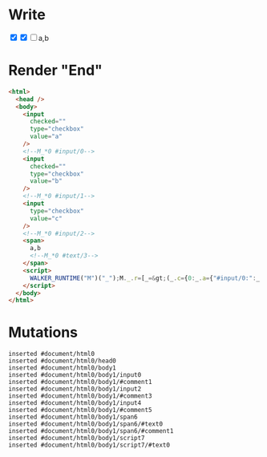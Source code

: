 # Write
  <input type=checkbox checked value=a><!--M_*0 #input/0--><input type=checkbox checked value=b><!--M_*0 #input/1--><input type=checkbox value=c><!--M_*0 #input/2--><span>a,b<!--M_*0 #text/3--></span><script>WALKER_RUNTIME("M")("_");M._.r=[_=>(_.c={0:_.a={"#input/0:":_.b=["a","b"],"#input/1:":_.b,"#input/2:":_.b,checkedValues:_.b}},_.a["#input/0;"]=_._["packages/translator-tags/src/__tests__/fixtures/controllable-checked-values/template.marko_0/checkedValuesChange"](_.a),_.a["#input/1;"]=_._["packages/translator-tags/src/__tests__/fixtures/controllable-checked-values/template.marko_0/checkedValuesChange_0"](_.a),_.a["#input/2;"]=_._["packages/translator-tags/src/__tests__/fixtures/controllable-checked-values/template.marko_0/checkedValuesChange_0"](_.a),_.c),0,"packages/translator-tags/src/__tests__/fixtures/controllable-checked-values/template.marko_0",0];M._.w()</script>


# Render "End"
```html
<html>
  <head />
  <body>
    <input
      checked=""
      type="checkbox"
      value="a"
    />
    <!--M_*0 #input/0-->
    <input
      checked=""
      type="checkbox"
      value="b"
    />
    <!--M_*0 #input/1-->
    <input
      type="checkbox"
      value="c"
    />
    <!--M_*0 #input/2-->
    <span>
      a,b
      <!--M_*0 #text/3-->
    </span>
    <script>
      WALKER_RUNTIME("M")("_");M._.r=[_=&gt;(_.c={0:_.a={"#input/0:":_.b=["a","b"],"#input/1:":_.b,"#input/2:":_.b,checkedValues:_.b}},_.a["#input/0;"]=_._["packages/translator-tags/src/__tests__/fixtures/controllable-checked-values/template.marko_0/checkedValuesChange"](_.a),_.a["#input/1;"]=_._["packages/translator-tags/src/__tests__/fixtures/controllable-checked-values/template.marko_0/checkedValuesChange_0"](_.a),_.a["#input/2;"]=_._["packages/translator-tags/src/__tests__/fixtures/controllable-checked-values/template.marko_0/checkedValuesChange_0"](_.a),_.c),0,"packages/translator-tags/src/__tests__/fixtures/controllable-checked-values/template.marko_0",0];M._.w()
    </script>
  </body>
</html>
```

# Mutations
```
inserted #document/html0
inserted #document/html0/head0
inserted #document/html0/body1
inserted #document/html0/body1/input0
inserted #document/html0/body1/#comment1
inserted #document/html0/body1/input2
inserted #document/html0/body1/#comment3
inserted #document/html0/body1/input4
inserted #document/html0/body1/#comment5
inserted #document/html0/body1/span6
inserted #document/html0/body1/span6/#text0
inserted #document/html0/body1/span6/#comment1
inserted #document/html0/body1/script7
inserted #document/html0/body1/script7/#text0
```